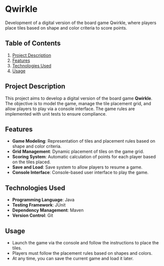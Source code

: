 
# Qwirkle

Development of a digital version of the board game Qwirkle, where players place tiles based on shape and color criteria to score points.

## Table of Contents
1. [Project Description](#project-description)
2. [Features](#features)
3. [Technologies Used](#technologies-used)
4. [Usage](#usage)

## Project Description
This project aims to develop a digital version of the board game **Qwirkle**. The objective is to model the game, manage the tile placement grid, and allow players to play via a console interface. The game rules are implemented with unit tests to ensure compliance.

## Features
- **Game Modeling**: Representation of tiles and placement rules based on shape and color criteria.
- **Grid Management**: Dynamic placement of tiles on the game grid.
- **Scoring System**: Automatic calculation of points for each player based on the tiles placed.
- **Save and Load**: Save system to allow players to resume a game.
- **Console Interface**: Console-based user interface to play the game.

## Technologies Used
- **Programming Language**: Java
- **Testing Framework**: JUnit
- **Dependency Management**: Maven
- **Version Control**: Git

## Usage
- Launch the game via the console and follow the instructions to place the tiles.
- Players must follow the placement rules based on shapes and colors.
- At any time, you can save the current game and load it later.

